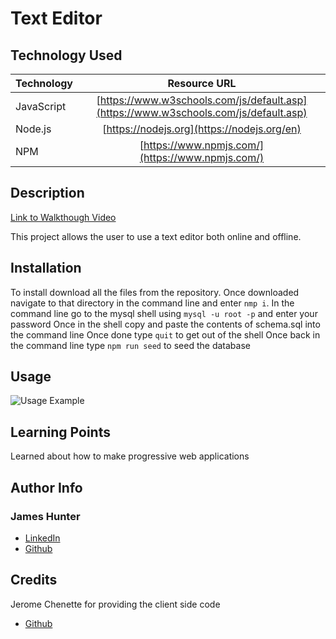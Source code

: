 # Text Editor

## Technology Used

| Technology         | Resource URL                                    |
| -------------------|:-----------------------------------------------:|
| JavaScript         | [https://www.w3schools.com/js/default.asp](https://www.w3schools.com/js/default.asp) |
| Node.js | [https://nodejs.org](https://nodejs.org/en)
| NPM | [https://www.npmjs.com/](https://www.npmjs.com/) |

## Description

[Link to Walkthough Video](https://drive.google.com/file/d/1jEJknmIORdmtRGytN6kyp3PgJFkHplgV/view)

 This project allows the user to use a text editor both online and offline. 

## Installation

 To install download all the files from the repository.
 Once downloaded navigate to that directory in the command line and enter `nmp i`.
 In the command line go to the mysql shell using `mysql -u root -p` and enter your password
 Once in the shell copy and paste the contents of schema.sql into the command line
 Once done type `quit` to get out of the shell
 Once back in the command line type `npm run seed` to seed the database

## Usage
 
![Usage Example](./assets/eCommerce%20Back%20End.gif)

## Learning Points

Learned about how to make progressive web applications

## Author Info

### James Hunter
* [LinkedIn](https://www.linkedin.com/in/james-hunter123/)
* [Github](https://github.com/jamessahunter)

## Credits

Jerome Chenette for providing the client side code
* [Github](https://github.com/jeromechenette)